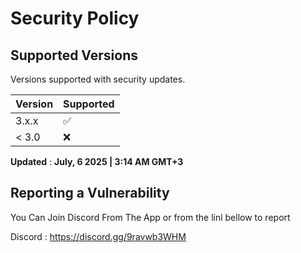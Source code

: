 # Security Policy

## Supported Versions

Versions supported with security updates.

| Version | Supported          |
| ------- | ------------------ |
| 3.x.x   | :white_check_mark: |
| < 3.0   | :x:                |

**Updated** : **July, 6 2025 | 3:14 AM GMT+3**

## Reporting a Vulnerability

You Can Join Discord From The App or from the linl bellow to report

Discord : https://discord.gg/9ravwb3WHM
